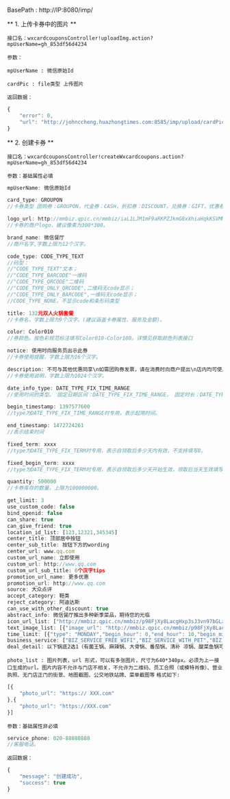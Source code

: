 
BasePath : http://IP:8080/imp/

** 1. 上传卡券中的图片 **

`接口名：wxcardcouponsController!uploadImg.action?mpUserName=gh_853df56d4234`

`参数：`

`mpUserName : 微信原始Id`

`cardPic : file类型 上传图片`

`返回数据：`
```javascript
{
	"error": 0,
	"url": "http://johnccheng.huazhongtimes.com:8585/imp/upload/cardPic/20160628103631671935.png?url=http://mmbiz.qpic.cn/mmbiz/rprJFXjDm3iciariaNA4vGwo9RqTafp9RFkIehMCSVxgO0RJlAFXM9o4r5Jc7KTA6WrGiaof9Ycb7h1IB5OL2lRTpA/0"
}
```

** 2. 创建卡券 **

`接口名：wxcardcouponsController!createWxcardcoupons.action?mpUserName=gh_853df56d4234`

`参数：基础属性必填`

```javascript
mpUserName: 微信原始Id

card_type: GROUPON 
//卡券类型 团购券：GROUPON，代金券：CASH，折扣券：DISCOUNT，兑换券：GIFT，优惠券：GENERAL_COUPON

logo_url: http://mmbiz.qpic.cn/mmbiz/iaL1LJM1mF9aRKPZJkmG8xXhiaHqkKSVMMWeN3hLut7X7hicFNjakmxibMLGWpXrEXB33367o7zHN0CwngnQY7zb7g/0
//卡券的商户logo，建议像素为300*300。

brand_name: 微信餐厅
//商户名字,字数上限为12个汉字。

code_type: CODE_TYPE_TEXT
//码型：
//"CODE_TYPE_TEXT"文本；
//"CODE_TYPE_BARCODE"一维码 
//"CODE_TYPE_QRCODE"二维码
//"CODE_TYPE_ONLY_QRCODE",二维码无code显示；
//"CODE_TYPE_ONLY_BARCODE",一维码无code显示；
//CODE_TYPE_NONE，不显示code和条形码类型

title: 132元双人火锅套餐
//卡券名，字数上限为9个汉字。(建议涵盖卡券属性、服务及金额)。

color: Color010
//券颜色。按色彩规范标注填写Color010-Color100。详情见获取颜色列表接口

notice: 使用时向服务员出示此券
//卡券使用提醒，字数上限为16个汉字。

description: 不可与其他优惠同享\n如需团购券发票，请在消费时向商户提出\n店内均可使用，仅限堂食
//卡券使用说明，字数上限为1024个汉字。

date_info_type: DATE_TYPE_FIX_TIME_RANGE
//使用时间的类型。 固定日期区间：DATE_TYPE_FIX_TIME_RANGE， 固定时长：DATE_TYPE_FIX_TERM

begin_timestamp: 1397577600
//type为DATE_TYPE_FIX_TIME_RANGE时专用，表示起用时间。

end_timestamp: 1472724261
//表示结束时间

fixed_term: xxxx
//type为DATE_TYPE_FIX_TERM时专用，表示自领取后多少天内有效，不支持填写0。

fixed_begin_term: xxxx
//type为DATE_TYPE_FIX_TERM时专用，表示自领取后多少天开始生效，领取后当天生效填写0。（单位为天）

quantity: 500000
//卡券库存的数量，上限为100000000。

get_limit: 3
use_custom_code: false
bind_openid: false
can_share: true
can_give_friend: true
location_id_list: [123,12321,345345]
center_title: 顶部居中按钮
center_sub_title: 按钮下方的wording
center_url: www.qq.com
custom_url_name: 立即使用
custom_url: http://www.qq.com
custom_url_sub_title: 6个汉字tips
promotion_url_name: 更多优惠
promotion_url: http://www.qq.com
source: 大众点评
accept_category: 鞋类
reject_category: 阿迪达斯
can_use_with_other_discount: true
abstract_info: 微信餐厅推出多种新季菜品，期待您的光临
icon_url_list: ["http://mmbiz.qpic.cn/mmbiz/p98FjXy8LacgHxp3sJ3vn97bGLz0ib0Sfz1bjiaoOYA027iasqSG0sjpiby4vce3AtaPu6cIhBHkt6IjlkY9YnDsfw/0"]
text_image_list: [{"image_url": "http://mmbiz.qpic.cn/mmbiz/p98FjXy8LacgHxp3sJ3vn97bGLz0ib0Sfz1bjiaoOYA027iasqSG0sjpiby4vce3AtaPu6cIhBHkt6IjlkY9YnDsfw/0","text": "此菜品精选食材，以独特的烹饪方法，最大程度地刺激食 客的味蕾"},{"image_url": "http://mmbiz.qpic.cn/mmbiz/p98FjXy8LacgHxp3sJ3vn97bGLz0ib0Sfz1bjiaoOYA027iasqSG0sj piby4vce3AtaPu6cIhBHkt6IjlkY9YnDsfw/0","text": "此菜品迎合大众口味，老少皆宜，营养均衡"}]
time_limit: [{"type": "MONDAY","begin_hour": 0,"end_hour": 10,"begin_minute": 10,"end_minute": 59},{"type": "HOLIDAY"}]
business_service: ["BIZ_SERVICE_FREE_WIFI","BIZ_SERVICE_WITH_PET","BIZ_SERVICE_FREE_PARK","BIZ_SERVICE_DELIVER"]
deal_detail: 以下锅底2选1（有菌王锅、麻辣锅、大骨锅、番茄锅、清补 凉锅、酸菜鱼锅可选）：\n大锅1份 12元\n小锅2份 16元 
```

`photo_list : 图片列表，url 形式，可以有多张图片，尺寸为640*340px。必须为上一接口生成的url。图片内容不允许与门店不相关，不允许为二维码、员工合照（或模特肖像）、营业执照、无门店正门的街景、地图截图、公交地铁站牌、菜单截图等`
`格式如下:`
```javascript
[{
	"photo_url": "https:// XXX.com"
},{
	"photo_url": "https://XXX.com"
}]
```

`参数：基础属性非必填`

```javascript
service_phone: 020-88888888
//客服电话。


```


`返回数据：`
```javascript
{
	"message": "创建成功",
	"success": true
}
```


